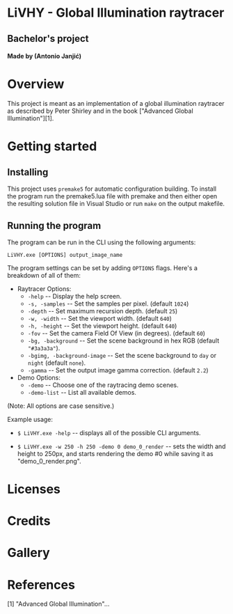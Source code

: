# LiVHY - Global Illumination raytracer
## Bachelor's project
#### Made by (Antonio Janjić)

# Overview
This project is meant as an implementation of a global illumination raytracer as described by Peter Shirley and in the book ["Advanced Global Illumination"][1].

# Getting started

## Installing
This project uses `premake5` for automatic configuration building. 
To install the program run the premake5.lua file with premake and then either open the resulting solution file in Visual Studio or run `make` on the output makefile.

## Running the program
The program can be run in the CLI using the following arguments:

```
LiVHY.exe [OPTIONS] output_image_name
```

The program settings can be set by adding `OPTIONS` flags. Here's a breakdown of all of them:
* Raytracer Options:
    * `-help` -- Display the help screen.
	* `-s, -samples` -- Set the samples per pixel. (default `1024`)
	* `-depth` -- Set maximum recursion depth. (default `25`)
	* `-w, -width` -- Set the viewport width. (default `640`)
	* `-h, -height` -- Set the viewport height. (default `640`)
	* `-fov` -- Set the camera Field Of View (in degrees). (default `60`)
	* `-bg, -background` -- Set the scene background in hex RGB (default `"#3a3a3a"`).
	* `-bgimg, -background-image` -- Set the scene background to `day` or `night` (default `none`).
	* `-gamma` -- Set the output image gamma correction. (default `2.2`)
* Demo Options:
	* `-demo` -- Choose one of the raytracing demo scenes.
	* `-demo-list` -- List all available demos.

(Note: All options are case sensitive.)


Example usage:
* `$ LiVHY.exe -help` -- displays all of the possible CLI arguments.

* `$ LiVHY.exe -w 250 -h 250 -demo 0 demo_0_render` -- sets the width and height to 250px, and starts rendering the demo #0 while saving it as "demo_0_render.png".


# Licenses

# Credits

# Gallery

# References

[1] "Advanced Global Illumination"...